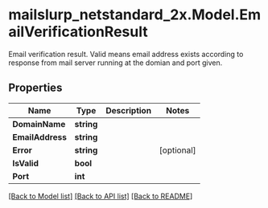 # mailslurp_netstandard_2x.Model.EmailVerificationResult
Email verification result. Valid means email address exists according to response from mail server running at the domian and port given.

## Properties

Name | Type | Description | Notes
------------ | ------------- | ------------- | -------------
**DomainName** | **string** |  | 
**EmailAddress** | **string** |  | 
**Error** | **string** |  | [optional] 
**IsValid** | **bool** |  | 
**Port** | **int** |  | 

[[Back to Model list]](../README#documentation-for-models) [[Back to API list]](../README#documentation-for-api-endpoints) [[Back to README]](../README)

